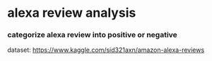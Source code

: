 # alexa review analysis

### categorize alexa review into positive or negative

dataset: https://www.kaggle.com/sid321axn/amazon-alexa-reviews
